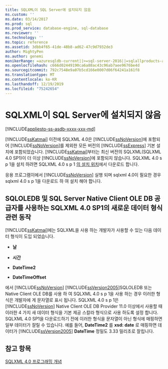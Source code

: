 ```yaml
---
title: SQLXML이 SQL Server에 설치되지 않음
ms.custom: ''
ms.date: 03/14/2017
ms.prod: sql
ms.prod_service: database-engine, sql-database
ms.reviewer: ''
ms.technology: ''
ms.topic: reference
ms.assetid: 3dbb4f65-41de-48b8-ad62-47c9d7932de3
author: MightyPen
ms.author: genemi
monikerRange: =azuresqldb-current||>=sql-server-2016||=sqlallproducts-allversions||>=sql-server-linux-2017||=azuresqldb-mi-current
ms.openlocfilehash: c666d02449190ca6a88ac43c96ab7aee9676be4d
ms.sourcegitcommit: 792c7548e9a07b5cd166e0007d06f64241a161f8
ms.translationtype: MT
ms.contentlocale: ko-KR
ms.lasthandoff: 12/19/2019
ms.locfileid: "75242654"
---
```

# <a name="sqlxml-is-not-installed-in-sql-server"></a>SQLXML이 SQL Server에 설치되지 않음
[!INCLUDE[appliesto-ss-asdb-xxxx-xxx-md](../../includes/appliesto-ss-asdb-xxxx-xxx-md.md)]
  
  [!INCLUDE[ssKatmai](../../includes/sskatmai-md.md)] 이전에 SQLXML 4.0은 [!INCLUDE[ssNoVersion](../../includes/ssnoversion-md.md)]에 포함되어 [!INCLUDE[ssNoVersion](../../includes/ssnoversion-md.md)]를 제외한 모든 버전의 [!INCLUDE[ssExpress](../../includes/ssexpress-md.md)] 기본 설치에 포함되었습니다. 
  [!INCLUDE[ssKatmai](../../includes/sskatmai-md.md)]부터는 최신 버전의 SQLXML(SQLXML 4.0 SP1)이 더 이상 [!INCLUDE[ssNoVersion](../../includes/ssnoversion-md.md)]에 포함되지 않습니다. SQLXML 4.0 s p 1을 설치 하려면 SQLXML 4.0 s p 1 [의 설치 위치](https://www.microsoft.com/download/details.aspx?id=30403)에서 다운로드 합니다.  
  
 응용 프로그램이에서 [!INCLUDE[ssNoVersion](../../includes/ssnoversion-md.md)] 실행 되며 sqlxml 4.0이 필요한 경우 sqlxml 4.0 s p 1을 다운로드 하 여 설치 해야 합니다.  
  
## <a name="sqlxml-40-sp1-behavior-with-new-data-types-using-sqloledb-and-sql-server-native-client-ole-db-provider"></a>SQLOLEDB 및 SQL Server Native Client OLE DB 공급자를 사용하는 SQLXML 4.0 SP1의 새로운 데이터 형식 관련 동작  
 [!INCLUDE[ssKatmai](../../includes/sskatmai-md.md)]에는 SQLXML을 사용 하는 개발자가 사용할 수 있는 다음 데이터 형식이 도입 되었습니다.  
  
-   **날**  
  
-   **시간**  
  
-   **DateTime2**  
  
-   **DateTimeOffset**  
  
 에서 [!INCLUDE[ssNoVersion](../../includes/ssnoversion-md.md)] [!INCLUDE[ssVersion2005](../../includes/ssversion2005-md.md)]SQLOLEDB 또는 Native Client OLE DB를 사용 하 여 SQLXML 4.0 s p 1을 사용 하는 경우 이러한 형식은 개발자에 게 문자열로 표시 됩니다. SQLXML 4.0 s p 1은 [!INCLUDE[ssNoVersion](../../includes/ssnoversion-md.md)] Native Client OLE DB Provider 11.0 이상에서 사용할 때 이러한 4 가지 새 데이터 형식을 기본 제공 스칼라 형식으로 사용 하도록 설정 합니다. SQLXML 4.0 SP1을 다운로드하기 전에 이러한 형식을 문자열이 아닌 형식에 매핑하면 일부 데이터가 잘릴 수 있습니다. 예를 들어, **DateTime2** 를 **xsd: date** 로 매핑하면 데이터가 [!INCLUDE[ssVersion2005](../../includes/ssversion2005-md.md)] **DateTime** 정밀도 3.33 밀리초로 잘립니다.  
  
## <a name="see-also"></a>참고 항목  
 [SQLXML 4.0 프로그래밍 개념](../../relational-databases/sqlxml/sqlxml-4-0-programming-concepts.md)  
  
  
